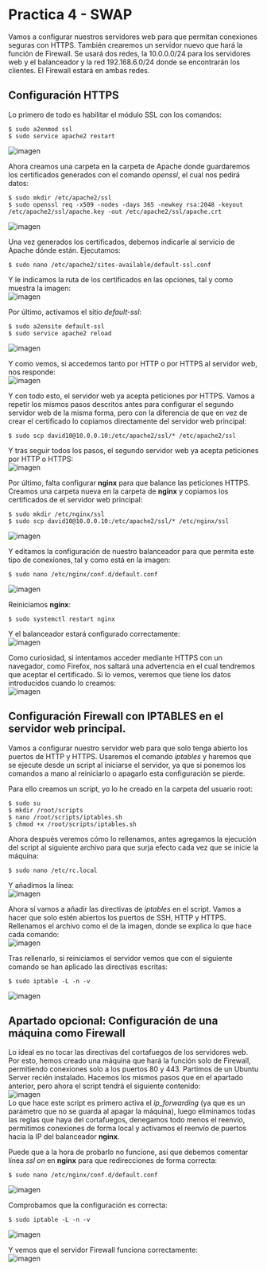 # Practica 4 - SWAP

Vamos a configurar nuestros servidores web para que permitan conexiones seguras con HTTPS. También crearemos un servidor nuevo que hará la función de Firewall. Se usará dos redes, la 10.0.0.0/24 para los servidores web y el balanceador y la red 192.168.6.0/24 donde se encontrarán los clientes. El Firewall estará en ambas redes.  

## Configuración HTTPS
Lo primero de todo es habilitar el módulo SSL con los comandos:  
```
$ sudo a2enmod ssl
$ sudo service apache2 restart
```
![imagen](https://github.com/Anixo/SWAP/blob/master/Practicas/P4/img/1_activar_ssl.png)  

Ahora creamos una carpeta en la carpeta de Apache donde guardaremos los certificados generados con el comando *openssl*, el cual nos pedirá datos:  
```
$ sudo mkdir /etc/apache2/ssl
$ sudo openssl req -x509 -nodes -days 365 -newkey rsa:2048 -keyout /etc/apache2/ssl/apache.key -out /etc/apache2/ssl/apache.crt
```
![imagen](https://github.com/Anixo/SWAP/blob/master/Practicas/P4/img/2_certificado.png)  

Una vez generados los certificados, debemos indicarle al servicio de Apache dónde están. Ejecutamos:  
```
$ sudo nano /etc/apache2/sites-available/default-ssl.conf
```
Y le indicamos la ruta de los certificados en las opciones, tal y como muestra la imagen:  
![imagen](https://github.com/Anixo/SWAP/blob/master/Practicas/P4/img/3_ssl_site.png)  

Por último, activamos el sitio *default-ssl*:  
```
$ sudo a2ensite default-ssl
$ sudo service apache2 reload
```
![imagen](https://github.com/Anixo/SWAP/blob/master/Practicas/P4/img/4_reinicio_ssl.png)  

Y como vemos, si accedemos tanto por HTTP o por HTTPS al servidor web, nos responde:  
![imagen](https://github.com/Anixo/SWAP/blob/master/Practicas/P4/img/5_curl_https.png)  

Y con todo esto, el servidor web ya acepta peticiones por HTTPS. Vamos a repetir los mismos pasos descritos antes para configurar el segundo servidor web de la misma forma, pero con la diferencia de que en vez de crear el certificado lo copiamos directamente del servidor web principal:  
```
$ sudo scp david10@10.0.0.10:/etc/apache2/ssl/* /etc/apache2/ssl
```
Y tras seguir todos los pasos, el segundo servidor web ya acepta peticiones por HTTP o HTTPS:  
![imagen](https://github.com/Anixo/SWAP/blob/master/Practicas/P4/img/6_curl_secundaria.png)  

Por último, falta configurar **nginx** para que balance las peticiones HTTPS. Creamos una carpeta nueva en la carpeta de **nginx** y copiamos los certificados de el servidor web principal:  
```
$ sudo mkdir /etc/nginx/ssl
$ sudo scp david10@10.0.0.10:/etc/apache2/ssl/* /etc/nginx/ssl
```
![imagen](https://github.com/Anixo/SWAP/blob/master/Practicas/P4/img/7_copia_nginx.png)  

Y editamos la configuración de nuestro balanceador para que permita este tipo de conexiones, tal y como está en la imagen:  
```
$ sudo nano /etc/nginx/conf.d/default.conf
```
![imagen](https://github.com/Anixo/SWAP/blob/master/Practicas/P4/img/8_activar_ssl_nginx.png)  

Reiniciamos **nginx**:  
```
$ sudo systemctl restart nginx
```
Y el balanceador estará configurado correctamente:  
![imagen](https://github.com/Anixo/SWAP/blob/master/Practicas/P4/img/9_nginx_https.png)  

Como curiosidad, si intentamos acceder mediante HTTPS con un navegador, como Firefox, nos saltará una advertencia en el cual tendremos que aceptar el certificado. Si lo vemos, veremos que tiene los datos introducidos cuando lo creamos:  
![imagen](https://github.com/Anixo/SWAP/blob/master/Practicas/P4/img/10_extra_certificado.png)  



## Configuración Firewall con IPTABLES en el servidor web principal.
Vamos a configurar nuestro servidor web para que solo tenga abierto los puertos de HTTP y HTTPS. Usaremos el comando *iptables* y haremos que se ejecute desde un script al iniciarse el servidor, ya que si ponemos los comandos a mano al reiniciarlo o apagarlo esta configuración se pierde.  

Para ello creamos un script, yo lo he creado en la carpeta del usuario root:  
```
$ sudo su
$ mkdir /root/scripts
$ nano /root/scripts/iptables.sh
$ chmod +x /root/scripts/iptables.sh
```
Ahora después veremos cómo lo rellenamos, antes agregamos la ejecución del script al siguiente archivo para que surja efecto cada vez que se inicie la máquina:  
```
$ sudo nano /etc/rc.local
```
Y añadimos la línea:  
![imagen](https://github.com/Anixo/SWAP/blob/master/Practicas/P4/img/11_automatico.png)  

Ahora sí vamos a añadir las directivas de *iptables* en el script. Vamos a hacer que solo estén abiertos los puertos de SSH, HTTP y HTTPS. Rellenamos el archivo como el de la imagen, donde se explica lo que hace cada comando:  
![imagen](https://github.com/Anixo/SWAP/blob/master/Practicas/P4/img/12_script_firewall.png)  

Tras rellenarlo, si reiniciamos el servidor vemos que con el siguiente comando se han aplicado las directivas escritas:  
```
$ sudo iptable -L -n -v
```
![imagen](https://github.com/Anixo/SWAP/blob/master/Practicas/P4/img/13_firewall.png)  


## Apartado opcional: Configuración de una máquina como Firewall
Lo ideal es no tocar las directivas del cortafuegos de los servidores web. Por esto, hemos creado una máquina que hará la función solo de Firewall, permitiendo conexiones solo a los puertos 80 y 443. Partimos de un Ubuntu Server recién instalado. Hacemos los mismos pasos que en el apartado anterior, pero ahora el script tendrá el siguiente contenido:  
![imagen](https://github.com/Anixo/SWAP/blob/master/Practicas/P4/img/14_configuracion_firewall.png)  
Lo que hace este script es primero activa el *ip_forwarding* (ya que es un parámetro que no se guarda al apagar la máquina), luego eliminamos todas las reglas que haya del cortafuegos, denegamos todo menos el reenvío, permitimos conexiones de forma local y activamos el reenvío de puertos hacia la IP del balanceador **nginx**.  

Puede que a la hora de probarlo no funcione, así que debemos comentar línea *ssl on* en **nginx** para que redirecciones de forma correcta:  
```
$ sudo nano /etc/nginx/conf.d/default.conf
```
![imagen](https://github.com/Anixo/SWAP/blob/master/Practicas/P4/img/15_quito_ssl.png)  

Comprobamos que la configuración es correcta:  
```
$ sudo iptable -L -n -v
```
![imagen](https://github.com/Anixo/SWAP/blob/master/Practicas/P4/img/16_maquina_firewall_ok.png)  

Y vemos que el servidor Firewall funciona correctamente:  
![imagen](https://github.com/Anixo/SWAP/blob/master/Practicas/P4/img/17_maquina_firewall_curl.png) 

